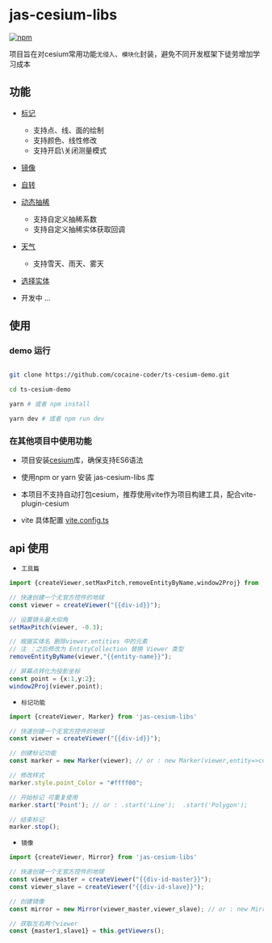 # jas-cesium-libs

[![npm](https://img.shields.io/npm/v/jas-cesium-libs)](https://www.npmjs.com/package/jas-cesium-libs)

项目旨在对cesium常用功能`无侵入`、`模块化`封装，避免不同开发框架下徒劳增加学习成本

## 功能

- [标记](./libs/editor/Marker.ts)

    - 支持点、线、面的绘制
    - 支持颜色、线性修改
    - 支持开启\关闭测量模式

- [镜像](./libs/show/Mirror.ts)
- [自转](./libs/show/SelfSpin.ts)
- [动态抽稀](./libs/show/Thinning.ts)

    - 支持自定义抽稀系数
    - 支持自定义抽稀实体获取回调

- [天气](./libs/show/Weather.ts)

    - 支持雪天、雨天、雾天

- [选择实体](./libs/show/EntityPicker.ts)
- 开发中 ...

## 使用

### demo 运行

``` bash

git clone https://github.com/cocaine-coder/ts-cesium-demo.git

cd ts-cesium-demo

yarn # 或者 npm install

yarn dev # 或者 npm run dev

```

### 在其他项目中使用功能

- 项目安装[cesium](https://github.com/CesiumGS/cesium)库，确保支持ES6语法

- 使用npm or yarn 安装 jas-cesium-libs 库

- 本项目不支持自动打包cesium，推荐使用vite作为项目构建工具，配合vite-plugin-cesium

- vite 具体配置 [vite.config.ts](./vite.config.ts)

## api 使用

- `工具篇`

``` ts
import {createViewer,setMaxPitch,removeEntityByName,window2Proj} from 'jas-cesium-libs'

// 快速创建一个无官方控件的地球
const viewer = createViewer("{{div-id}}");

// 设置镜头最大仰角
setMaxPitch(viewer, -0.3);

// 根据实体名 删除viewer.entities 中的元素
// 注 ：之后修改为 EntityCollection 替换 Viewer 类型
removeEntityByName(viewer,"{{entity-name}}");

// 屏幕点转化为投影坐标
const point = {x:1,y:2};
window2Proj(viewer,point);
```

- `标记功能`

``` ts
import {createViewer, Marker} from 'jas-cesium-libs'

// 快速创建一个无官方控件的地球
const viewer = createViewer("{{div-id}}");

// 创建标记功能
const marker = new Marker(viewer); // or : new Marker(viewer,entity=>complete(entity));

// 修改样式
marker.style.point_Color = "#ffff00";

// 开始标记 可重复使用
marker.start('Point'); // or : .start('Line');  .start('Polygon');

// 结束标记
marker.stop();

```

- `镜像`

``` ts
import {createViewer, Mirror} from 'jas-cesium-libs'

// 快速创建一个无官方控件的地球
const viewer_master = createViewer("{{div-id-master}}");
const viewer_slave = createViewer("{{div-id-slave}}");

// 创建镜像
const mirror = new Mirror(viewer_master,viewer_slave); // or : new Mirror("{{div-id-master}}","{{div-id-slave}}");

// 获取左右两个viewer
const {master1,slave1} = this.getViewers();
```